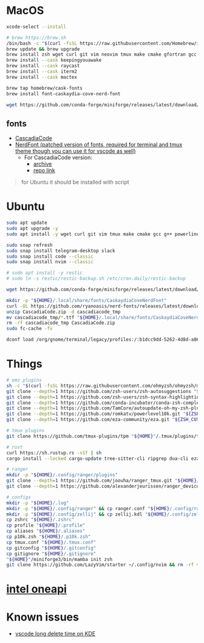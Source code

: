# MacOS
```bash
xcode-select --install

# brew https://brew.sh
/bin/bash -c "$(curl -fsSL https://raw.githubusercontent.com/Homebrew/install/HEAD/install.sh)"
brew update && brew upgrade
brew install zsh wget curl git vim neovim tmux make cmake gfortran gcc g++ ranger
brew install --cask keepingyouawake
brew install --cask raycast
brew install --cask iterm2
brew install --cask mactex

brew tap homebrew/cask-fonts
brew install font-caskaydia-cove-nerd-font

wget https://github.com/conda-forge/miniforge/releases/latest/download/Miniforge3-MacOSX-x86_64.sh
```

## fonts
* [CascadiaCode](https://github.com/microsoft/cascadia-code)
* [NerdFont (patched version of fonts, required for terminal and tmux theme though you can use it for vscode as well)](https://github.com/ryanoasis/nerd-fonts)
  * For CascadiaCode version:
    * [archive](https://github.com/ryanoasis/nerd-fonts/releases/latest)
    * [repo link](https://github.com/ryanoasis/nerd-fonts/tree/master/patched-fonts/CascadiaCode)
> for Ubuntu it should be installed with script


# Ubuntu
```bash
sudo apt update
sudo apt upgrade -y
sudo apt install -y wget curl git vim tmux make cmake gcc g++ powerline fonts-powerline gfortran gnome-tweaks texlive-full ranger

sudo snap refresh
sudo snap install telegram-desktop slack
sudo snap install code --classic
sudo snap install nvim --classic

# sudo apt install -y restic
# sudo ln -s restic/restic-backup.sh /etc/cron.daily/restic-backup

wget https://github.com/conda-forge/miniforge/releases/latest/download/Miniforge3-Linux-x86_64.sh

mkdir -p "${HOME}/.local/share/fonts/CaskaydiaCoveNerdFont"
curl -OL https://github.com/ryanoasis/nerd-fonts/releases/latest/download/CascadiaCode.zip
unzip CascadiaCode.zip -d cascadiacode_tmp
mv cascadiacode_tmp/*.ttf "${HOME}/.local/share/fonts/CaskaydiaCoveNerdFont"
rm -rf cascadiacode_tmp CascadiaCode.zip
sudo fc-cache -fv

dconf load /org/gnome/terminal/legacy/profiles:/:b1dcc9dd-5262-4d8d-a863-c897e6d979b9/ < terminal_themes/breeze.dconf
```


# Things
```bash
# omz plugins
sh -c "$(curl -fsSL https://raw.githubusercontent.com/ohmyzsh/ohmyzsh/master/tools/install.sh)"
git clone --depth=1 https://github.com/zsh-users/zsh-autosuggestions "${ZSH_CUSTOM:-$HOME/.oh-my-zsh/custom}/plugins/zsh-autosuggestions"
git clone --depth=1 https://github.com/zsh-users/zsh-syntax-highlighting.git "${ZSH_CUSTOM:-$HOME/.oh-my-zsh/custom}/plugins/"zsh-syntax-highlighting
git clone --depth=1 https://github.com/conda-incubator/conda-zsh-completion.git "${ZSH_CUSTOM:-$HOME/.oh-my-zsh/custom}/plugins/"conda-zsh-completion
git clone --depth=1 https://github.com/TamCore/autoupdate-oh-my-zsh-plugins "${ZSH_CUSTOM:-$HOME/.oh-my-zsh/custom}/plugins/autoupdate"
git clone --depth=1 https://github.com/romkatv/powerlevel10k.git "${ZSH_CUSTOM:-$HOME/.oh-my-zsh/custom}/themes/powerlevel10k"
git clone --depth=1 https://github.com/eza-community/eza.git "${ZSH_CUSTOM:-$HOME/.oh-my-zsh/custom}/eza"

# tmux plugins
git clone https://github.com/tmux-plugins/tpm "${HOME}"/.tmux/plugins/tpm

# rust
curl https://sh.rustup.rs -sSf | sh
cargo install --locked cargo-update tree-sitter-cli ripgrep dua-cli eza zoxide zellij bat

# ranger
mkdir -p "${HOME}/.config/ranger/plugins"
git clone --depth=1 https://github.com/joouha/ranger_tmux.git "${HOME}/.config/ranger/plugins/ranger_tmux"
git clone --depth=1 https://github.com/alexanderjeurissen/ranger_devicons.git "${HOME}/.config/ranger/plugins/ranger_devicons"

# configs
mkdir -p "${HOME}/.log"
mkdir -p "${HOME}/.config/ranger" && cp ranger.conf "${HOME}/.config/ranger/rc.conf"
mkdir -p "${HOME}/.config/zellij" && cp zellij.kdl "${HOME}/.config/zellij/config.kdl"
cp zshrc "${HOME}/.zshrc"
cp profile "${HOME}/.profile"
cp aliases "${HOME}/.aliases"
cp p10k.zsh "${HOME}/.p10k.zsh"
cp tmux.conf "${HOME}/.tmux.conf"
cp gitconfig "${HOME}/.gitconfig"
cp gitignore "${HOME}/.gitignore"
"${HOME}"/miniforge3/bin/mamba init zsh
git clone https://github.com/LazyVim/starter ~/.config/nvim && rm -rf ~/.config/nvim/.git  # yep, it is lazyvim
```


# [intel oneapi](https://software.intel.com/content/www/us/en/develop/tools/oneapi/all-toolkits.html)


# Known issues 
* [vscode long delete time on KDE](https://jamezrin.name/fix-visual-studio-code-freezing-when-deleting)
